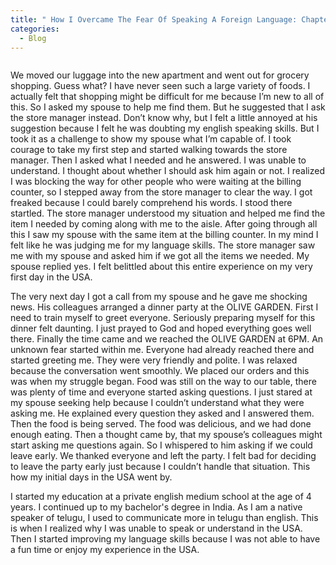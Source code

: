 ```yaml
---
title: " How I Overcame The Fear Of Speaking A Foreign Language: Chapter 2: The Embarrassment"
categories:
  - Blog
---
```


<img src="{{ site.url }}{{ site.baseurl }}/assets/images/thinking.jpg" alt="">

We moved our luggage into the new apartment and went out for grocery shopping.
Guess what? I  have never seen such a large variety of foods.
I actually felt that shopping might be difficult for me because I’m new to all of this.
So I asked my spouse to help me find them.
But he suggested that I ask the store manager instead.
Don’t know why, but I felt a little annoyed at his suggestion because I felt he was doubting my english speaking skills.
But I took it as a challenge to show my spouse what I’m capable of.
I took courage to take my first step and started walking towards the store manager.
Then I asked what I needed and he answered.
I was unable to understand.
I thought about whether I should ask him again or not.
I realized I was blocking the way for other people who were waiting at the billing counter,
so I stepped away from the store manager to clear the way.
I got freaked because I could barely comprehend his words.
I stood there startled.
The store manager understood my situation and helped me find the item I needed by coming along with me to the aisle.
After going through all this I saw my spouse with the same item at the billing counter.
In my mind I felt like he was judging me for my language skills.
The store manager saw me with my spouse and asked him if we got all the items we needed.
My spouse replied yes.
I felt belittled about this entire experience on my very first day in the USA.

The very next day I got a call from my spouse and he gave me shocking news.
His colleagues arranged a dinner party at the OLIVE GARDEN.
First I need to train myself to greet everyone.
Seriously preparing myself for this dinner felt daunting.
I just prayed to God and hoped everything goes well there.
Finally the time came and we reached the OLIVE GARDEN at 6PM.
An unknown fear started within me. Everyone had already reached there and started greeting me.
They were very friendly and polite.
I was relaxed because the conversation went smoothly.
We placed our orders and this was when my struggle began.
Food was still on the way to our table, there was plenty of time and everyone started asking questions.
I just stared at my spouse seeking help because I couldn’t understand what they were asking me.
He explained every question they asked and I answered them.
Then the food is being served.
The food was delicious, and we had done enough eating.
Then a thought came by, that my spouse’s colleagues might start asking me questions again.
So I whispered to him asking if we could leave early. We thanked everyone and left the party.
I felt bad for deciding to leave the party early just because I couldn’t handle that situation.
This how my initial days in the USA went by.

I started my education at a private english medium school at the age of 4 years.
I continued up to my bachelor's degree in India.
As I am a native speaker of telugu, I used to communicate more in telugu than english.
This is when I realized why I was unable to speak or understand in the USA.
Then I started improving my language skills because I was not able to have a fun time or enjoy my experience in the USA.
